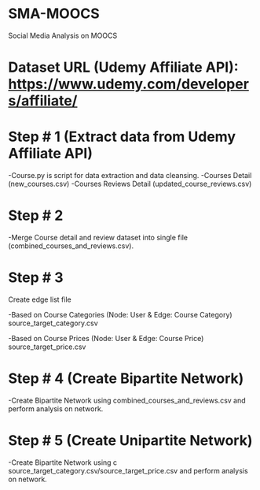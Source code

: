 # SMA-MOOCS
Social Media Analysis on MOOCS

# Dataset URL (Udemy Affiliate API): https://www.udemy.com/developers/affiliate/

# Step # 1 (Extract data from Udemy Affiliate API)

  -Course.py is script for data extraction and data cleansing.
  -Courses Detail (new_courses.csv)
  -Courses Reviews Detail (updated_course_reviews.csv)

# Step # 2 

  -Merge Course detail and review dataset into single file (combined_courses_and_reviews.csv).

# Step # 3 

  Create edge list file

  -Based on Course Categories (Node: User & Edge: Course Category)
   source_target_category.csv

  -Based on Course Prices (Node: User & Edge: Course Price)
   source_target_price.csv

# Step # 4 (Create Bipartite Network)

  -Create Bipartite Network using combined_courses_and_reviews.csv and perform analysis on network.

# Step # 5 (Create Unipartite Network)
  -Create Bipartite Network using c source_target_category.csv/source_target_price.csv and perform analysis on network.



